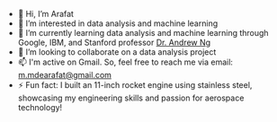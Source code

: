 - 👋 Hi, I’m Arafat
- 👀 I’m interested in data analysis and machine learning
- 🌱 I’m currently learning data analysis and machine learning through Google, IBM, and Stanford professor [Dr. Andrew Ng](https://www.linkedin.com/in/andrewyng/)
- 💞️ I’m looking to collaborate on a data analysis project
- 📫 I'm active on Gmail. So, feel free to reach me via email: m.mdearafat@gmail.com
- ⚡ Fun fact: I built an 11-inch rocket engine using stainless steel, showcasing my engineering skills and passion for aerospace technology!
